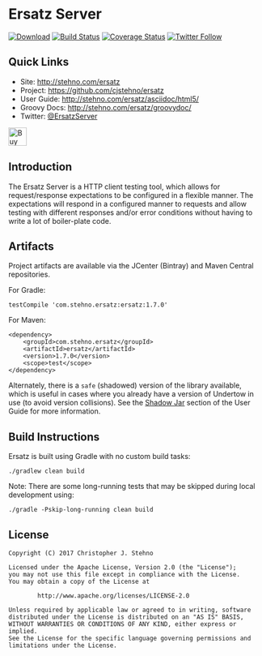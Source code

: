 # Ersatz Server
            
[![Download](https://api.bintray.com/packages/cjstehno/stehno/ersatz/images/download.svg)](https://bintray.com/cjstehno/stehno/ersatz/_latestVersion) [![Build Status](https://travis-ci.org/cjstehno/ersatz.svg?branch=master)](https://travis-ci.org/cjstehno/ersatz) [![Coverage Status](https://coveralls.io/repos/github/cjstehno/ersatz/badge.svg?branch=master)](https://coveralls.io/github/cjstehno/ersatz?branch=master) [![Twitter Follow](https://img.shields.io/twitter/follow/ersatz.svg?style=social&label=Follow)]()

## Quick Links

* Site: http://stehno.com/ersatz
* Project: https://github.com/cjstehno/ersatz
* User Guide: http://stehno.com/ersatz/asciidoc/html5/
* Groovy Docs: http://stehno.com/ersatz/groovydoc/
* Twitter: [@ErsatzServer](https://twitter.com/ersatzserver)

<a href='https://ko-fi.com/C0C4CM1M' target='_blank'><img height='36' style='border:0px;height:36px;' src='https://az743702.vo.msecnd.net/cdn/kofi4.png?v=0' border='0' alt='Buy Me a Coffee at ko-fi.com' title='Buy Me a Coffee at ko-fi.com' /></a>

## Introduction

The Ersatz Server is a HTTP client testing tool, which allows for request/response expectations to be configured in a flexible manner. The expectations
will respond in a configured manner to requests and allow testing with different responses and/or error conditions without having to write a lot of
boiler-plate code.

## Artifacts

Project artifacts are available via the JCenter (Bintray) and Maven Central repositories.

For Gradle:

    testCompile 'com.stehno.ersatz:ersatz:1.7.0'

For Maven:

    <dependency>
        <groupId>com.stehno.ersatz</groupId>
        <artifactId>ersatz</artifactId>
        <version>1.7.0</version>
        <scope>test</scope>
    </dependency>
    
Alternately, there is a `safe` (shadowed) version of the library available, which is useful in cases where you already have a version of Undertow in use (to avoid version collisions). See the [Shadow Jar](http://stehno.com/ersatz/asciidoc/html5/#_shadow_jar) section of the User Guide for more information.

## Build Instructions

Ersatz is built using Gradle with no custom build tasks:

    ./gradlew clean build
    
Note: There are some long-running tests that may be skipped during local development using:

    ./gradle -Pskip-long-running clean build


## License

```
Copyright (C) 2017 Christopher J. Stehno

Licensed under the Apache License, Version 2.0 (the "License");
you may not use this file except in compliance with the License.
You may obtain a copy of the License at

        http://www.apache.org/licenses/LICENSE-2.0

Unless required by applicable law or agreed to in writing, software
distributed under the License is distributed on an "AS IS" BASIS,
WITHOUT WARRANTIES OR CONDITIONS OF ANY KIND, either express or implied.
See the License for the specific language governing permissions and
limitations under the License.
```
